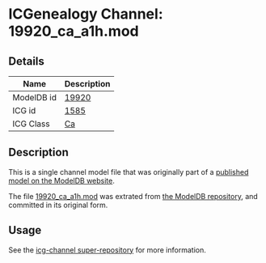 # ICGenealogy Channel: 19920\_ca\_a1h.mod

## Details

Name | Description
---- | -----------
ModelDB id | [19920](http://senselab.med.yale.edu/ModelDB/ShowModel.cshtml?model=19920)
ICG id | [1585](http://icg.neurotheory.ox.ac.uk/channels/3/1585)
ICG Class | [Ca](http://icg.neurotheory.ox.ac.uk/channels/3)

## Description

This is a single channel model file that was originally part of a [published model on the ModelDB website](http://senselab.med.yale.edu/mModelDB/ShowModel.cshtml?model=19920).

The file [19920\_ca\_a1h.mod](19920_ca_a1h.mod) was extrated from [the ModelDB repository](http://senselab.med.yale.edu/ModelDB/ShowModel.cshtml?model=19920), and committed in its original form.

## Usage

See the [icg-channel super-repository](https://github.com/icgenealogy/icg-channels) for more information.